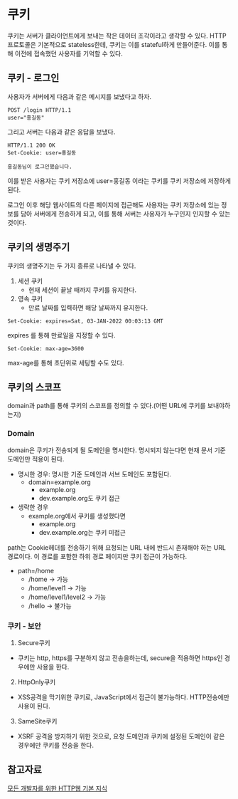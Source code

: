 # 쿠키
쿠키는 서버가 클라이언트에게 보내는 작은 데이터 조각이라고 생각할 수 있다. HTTP 프로토콜은 기본적으로 stateless한데, 쿠키는 이를 stateful하게 만들어준다. 이를 통해 이전에 접속했던 사용자를 기억할 수 있다.

## 쿠키 - 로그인
사용자가 서버에게 다음과 같은 메시지를 보냈다고 하자.
```
POST /login HTTP/1.1
user="홍길동"
```
그리고 서버는 다음과 같은 응답을 보냈다.
```
HTTP/1.1 200 OK
Set-Cookie: user=홍길동

홍길동님이 로그인했습니다.
```
이를 받은 사용자는 쿠키 저장소에 user=홍길동 이라는 쿠키를 쿠키 저장소에 저장하게 된다.

로그인 이후 해당 웹사이트의 다른 페이지에 접근해도 사용자는 쿠키 저장소에 있는 정보를 담아 서버에게 전송하게 되고, 이를 통해 서버는 사용자가 누구인지 인지할 수 있는 것이다.

## 쿠키의 생명주기
쿠키의 생명주기는 두 가지 종류로 나타낼 수 있다.
1. 세션 쿠키
    - 현재 세션이 끝날 때까지 쿠키를 유지한다.
2. 영속 쿠키
    - 만료 날짜를 입력하면 해당 날짜까지 유지한다.
```
Set-Cookie: expires=Sat, 03-JAN-2022 00:03:13 GMT
```
expires 를 통해 만료일을 지정할 수 있다.
```
Set-Cookie: max-age=3600
```
max-age를 통해 초단위로 세팅할 수도 있다.

## 쿠키의 스코프
domain과 path를 통해 쿠키의 스코프를 정의할 수 있다.(어떤 URL에 쿠키를 보내야하는지)

### Domain
domain은 쿠키가 전송되게 될 도메인을 명시한다. 명시되지 않는다면 현재 문서 기준 도메인만 적용이 된다.
- 명시한 경우: 명시한 기준 도메인과 서브 도메인도 포함된다.
    - domain=example.org
        - example.org
        - dev.example.org도 쿠키 접근
- 생략한 경우
    - example.org에서 쿠키를 생성했다면
        - example.org
        - dev.example.org는 쿠키 미접근

path는 Cookie헤더를 전송하기 위해 요청되는 URL 내에 반드시 존재해야 하는 URL경로이다. 이 경로를 포함한 하위 경로 페이지만 쿠키 접근이 가능하다.
- path=/home
    - /home -> 가능
    - /home/level1 -> 가능
    - /home/level1/level2 -> 가능
    - /hello -> 불가능

### 쿠키 - 보안
1. Secure쿠키
- 쿠키는 http, https를 구분하지 않고 전송을하는데, secure을 적용하면 https인 경우에만 사용을 한다.
2. HttpOnly쿠키
- XSS공격을 막기위한 쿠키로, JavaScript에서 접근이 불가능하다. HTTP전송에만 사용이 된다.
3. SameSite쿠키
- XSRF 공격을 방지하기 위한 것으로, 요청 도메인과 쿠키에 설정된 도메인이 같은 경우에만 쿠키를 전송을 한다.

## 참고자료
[모든 개발자를 위한 HTTP웹 기본 지식](https://www.inflearn.com/course/http-%EC%9B%B9-%EB%84%A4%ED%8A%B8%EC%9B%8C%ED%81%AC/dashboard)